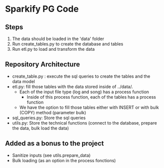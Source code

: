 # Sparkify PG Code
## Steps
1. The data should be loaded in the 'data' folder
2. Run create_tables.py to create the database and tables
3. Run etl.py to load and transform the data

## Repository Architecture
- create_table.py : execute the sql queries to create the tables and the data model
- etl.py: fill those tables with the data stored inside of ../data/.
    * Each of the input file type (log and song) has a process function
        * Inside of this process function, each of the tables has a process function
    * We have the option to fill those tables either with INSERT or with bulk (COPY) method (parameter bulk)
- sql_queries.py: Store the sql queries
- utils.py: Store the technical functions (connect to the database, prepare the data, bulk load the data)

## Added as a bonus to the project
- Sanitize inputs (see utils.prepare_data)
- Bulk loading (as an option in the process fonctions)